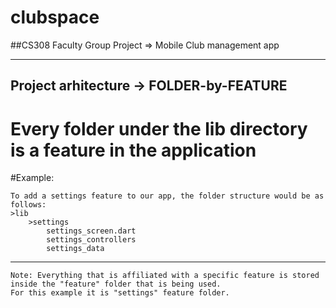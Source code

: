 # clubspace

##CS308 Faculty Group Project => Mobile Club management app

---

## Project arhitecture -> FOLDER-by-FEATURE 
# Every folder under the lib directory is a feature in the application 

#Example: 

    To add a settings feature to our app, the folder structure would be as follows: 
    >lib
        >settings
            settings_screen.dart
            settings_controllers
            settings_data

---

    Note: Everything that is affiliated with a specific feature is stored inside the "feature" folder that is being used. 
    For this example it is "settings" feature folder. 
    
